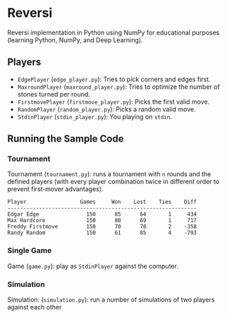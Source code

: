 # Reversi

Reversi implementation in Python using NumPy for educational purposes (learning
Python, NumPy, and Deep Learning).

## Players

- `EdgePlayer` (`edge_player.py`): Tries to pick corners and edges first.
- `MaxroundPlayer` (`maxround_player.py`): Tries to optimize the number of
  stones turned per round.
- `FirstmovePlayer` (`firstmove_player.py`): Picks the first valid move.
- `RandomPlayer` (`random_player.py`): Picks a random valid move.
- `StdinPlayer` (`stdin_player.py`): You playing on `stdin`.

## Running the Sample Code

### Tournament

Tournament (`tournament.py`): runs a tournament with `n` rounds and the defined
players (with every player combination twice in different order to prevent
first-mover advantages).

    Player                 Games     Won    Lost    Ties    Diff
    ------------------------------------------------------------
    Edgar Edge               150      85      64       1     434
    Max Hardcore             150      80      69       1     717
    Freddy Firstmove         150      70      78       2    -358
    Randy Random             150      61      85       4    -793

### Single Game

Game (`game.py`): play as `StdinPlayer` against the computer.

###  Simulation

Simulation: (`simulation.py`): run a number of simulations of two players
against each other

